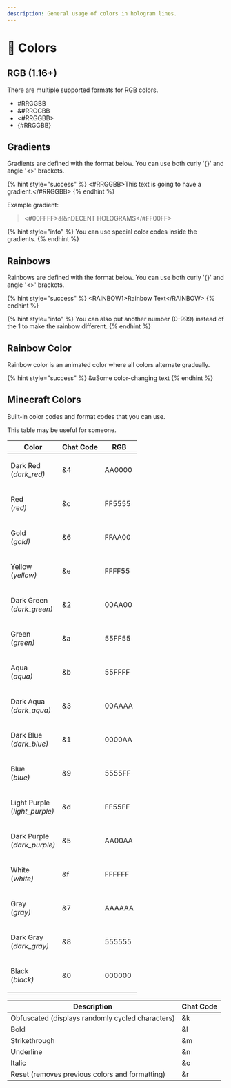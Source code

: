 ```yaml
---
description: General usage of colors in hologram lines.
---
```


# 🤡 Colors

## RGB (1.16+)

There are multiple supported formats for RGB colors.

* \#RRGGBB
* \&#RRGGBB&#x20;
* <#RRGGBB>&#x20;
* {#RRGGBB}&#x20;

## Gradients

Gradients are defined with the format below. You can use both curly '{}' and angle '<>' brackets.

{% hint style="success" %}
<#RRGGBB>This text is going to have a gradient.\</#RRGGBB>
{% endhint %}

Example gradient:

> <#00FFFF>\&l\&nDECENT HOLOGRAMS\</#FF00FF>

{% hint style="info" %}
You can use special color codes inside the gradients.
{% endhint %}

## Rainbows

Rainbows are defined with the format below. You can use both curly '{}' and angle '<>' brackets.

{% hint style="success" %}
\<RAINBOW1>Rainbow Text\</RAINBOW>
{% endhint %}

{% hint style="info" %}
You can also put another number (0-999) instead of the 1 to make the rainbow different.
{% endhint %}

## Rainbow Color

Rainbow color is an animated color where all colors alternate gradually.

{% hint style="success" %}
\&uSome color-changing text
{% endhint %}

## Minecraft Colors

Built-in color codes and format codes that you can use.

This table may be useful for someone.

| Color                                          | Chat Code | RGB    |
| ---------------------------------------------- | --------- | ------ |
| <p>Dark Red<br>(<em>dark_red)</em></p>         | &4        | AA0000 |
| <p>Red<br>(<em>red)</em></p>                   | \&c       | FF5555 |
| <p>Gold<br>(<em>gold)</em></p>                 | &6        | FFAA00 |
| <p>Yellow<br>(<em>yellow)</em></p>             | \&e       | FFFF55 |
| <p>Dark Green<br>(<em>dark_green)</em></p>     | &2        | 00AA00 |
| <p>Green<br>(<em>green)</em></p>               | \&a       | 55FF55 |
| <p>Aqua<br>(<em>aqua)</em></p>                 | \&b       | 55FFFF |
| <p>Dark Aqua<br>(<em>dark_aqua)</em></p>       | &3        | 00AAAA |
| <p>Dark Blue<br>(<em>dark_blue)</em></p>       | &1        | 0000AA |
| <p>Blue<br>(<em>blue)</em></p>                 | &9        | 5555FF |
| <p>Light Purple<br>(<em>light_purple)</em></p> | \&d       | FF55FF |
| <p>Dark Purple<br>(<em>dark_purple)</em></p>   | &5        | AA00AA |
| <p>White<br>(<em>white)</em></p>               | \&f       | FFFFFF |
| <p>Gray<br>(<em>gray)</em></p>                 | &7        | AAAAAA |
| <p>Dark Gray<br>(<em>dark_gray)</em></p>       | &8        | 555555 |
| <p>Black<br>(<em>black)</em></p>               | &0        | 000000 |

| Description                                      | Chat Code |
| ------------------------------------------------ | --------- |
| Obfuscated (displays randomly cycled characters) | \&k       |
| Bold                                             | \&l       |
| Strikethrough                                    | \&m       |
| Underline                                        | \&n       |
| Italic                                           | \&o       |
| Reset (removes previous colors and formatting)   | \&r       |

